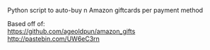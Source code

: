 Python script to auto-buy n Amazon giftcards per payment method

Based off of:
<br>
https://github.com/ageoldpun/amazon_gifts <br>
http://pastebin.com/UW6eC3rn
